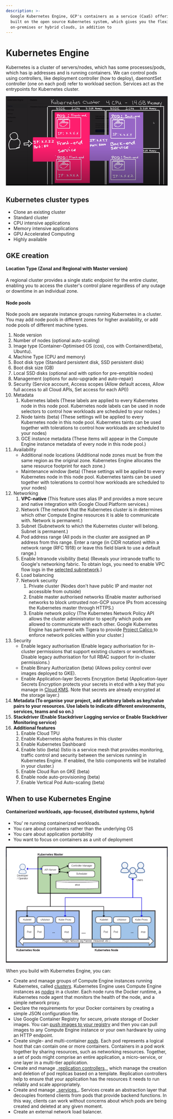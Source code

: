 ```yaml
---
description: >-
  Google Kubernetes Engine, GCP's containers as a service (CaaS) offering, is
  built on the open source Kubernetes system, which gives you the flexibility of
  on-premises or hybrid clouds, in addition to
---
```


# Kubernetes Engine

Kubernetes is a cluster of servers/nodes, which has some processes/pods, which has ip addresses and is running containers. We can control pods using controllers, like deployment controller \(how to deploy\), daemontSet controller \(one on each pod\) refer to workload section. Services act as the entrypoints for Kubernetes cluster.

![](../../../.gitbook/assets/image%20%284%29.png)

## Kubernetes cluster types

* Clone an existing cluster
* Standard cluster
* CPU intensive applications
* Memory intensive applications
* GPU Accelerated Computing
* Highly available

## GKE creation

#### Location Type \(Zonal and Regional with Master version\)

A regional cluster provides a single static endpoint for the entire cluster, enabling you to access the cluster's control plane regardless of any outage or downtime in an individual zone.

#### Node pools

Node pools are separate instance groups running Kubernetes in a cluster. You may add node pools in different zones for higher availability, or add node pools of different machine types.

1. Node version
2. Number of nodes \(optional auto-scaling\)
3. Image type \(Container-Optimised OS \(cos\), cos with Containerd\(beta\), Ubuntu\).
4. Machine Type \(CPU and memory\)
5. Boot disk type \(Standard persistent disk, SSD persistent disk\)
6. Boot disk size \(GB\)
7. Local SSD disks \(optional and with option for pre-emptible nodes\)
8. Management \(options for auto-upgrade and auto-repair\)
9. Security \(Service account, Access scopes \(Allow default access, Allow full access to all Cloud APIs, Set access for each API\)\)
10. Metadata
    1. Kubernetes labels \(These labels are applied to every Kubernetes node in this node pool. Kubernetes node labels can be used in node selectors to control how workloads are scheduled to your nodes.\)
    2. Node taints \(beta\) \(These settings will be applied to every Kubernetes node in this node pool. Kubernetes taints can be used together with tolerations to control how workloads are scheduled to your nodes\)
    3. GCE instance metadata \(These items will appear in the Compute Engine instance metadata of every node in this node pool.\)
11. Availability 
    * Additional node locations \(Additional node zones must be from the same region as the original zone. Kubernetes Engine allocates the same resource footprint for each zone.\)
    * Maintenance window \(beta\) \(These settings will be applied to every Kubernetes node in this node pool. Kubernetes taints can be used together with tolerations to control how workloads are scheduled to your nodes\)
12. Networking
    1. **VPC-native** \(This feature uses alias IP and provides a more secure and native integration with Google Cloud Platform services.\)
    2. Network \(The network that the Kubernetes cluster is in determines which other Compute Engine resources it is able to communicate with. Network is permanent.\)
    3. Subnet \(Subnetwork to which the Kubernetes cluster will belong. Subnet is permanent.\)
    4. Pod address range \(All pods in the cluster are assigned an IP address from this range. Enter a range \(in CIDR notation\) within a network range \(RFC 1918\) or leave this field blank to use a default range.\)
    5. Enable Intranode visibility \(beta\) \(Reveals your intranode traffic to Google's networking fabric. To obtain logs, you need to enable VPC flow logs in the [selected subnetwork](https://console.cloud.google.com/networking/subnetworks/details/us-central1/default?project=linen-creek-237819).\)
    6. Load balancing 
    7. Network security
       1. Private cluster \(Nodes don't have public IP and master not accessible from outside\)
       2. Enable master authorised networks \(Enable master authorised networks to block untrusted non-GCP source IPs from accessing the Kubernetes master through HTTPS.\)
       3. Enable network policy \(The Kubernetes Network Policy API allows the cluster administrator to specify which pods are allowed to communicate with each other. Google Kubernetes Engine has partnered with Tigera to provide [Project Calico ](https://www.projectcalico.org/) to enforce network policies within your cluster.\)
13. Security 
    * Enable legacy authorisation \(Enable legacy authorisation for in-cluster permissions that support existing clusters or workflows. Disable legacy authorisation for full RBAC support for in-cluster permissions.\)
    * Enable Binary Authorization \(beta\) \(Allows policy control over images deployed to GKE\).
    * Enable Application-layer Secrets Encryption \(beta\) \(Application-layer Secrets Encryption protects your secrets in etcd with a key that you manage in [Cloud KMS](https://console.cloud.google.com/security/kms?project=linen-creek-237819). Note that secrets are already encrypted at the storage layer.\)
14. **Metadata \(**To organise your project, add arbitrary labels as key/value pairs to your resources. Use labels to indicate different environments, services, teams and so on.**\)**
15. **Stackdriver \(**Enable Stackdriver Logging service or Enable Stackdriver Monitoring service**\)**
16. **Additional features**
    1. Enable Cloud TPU
    2. Enable Kubernetes alpha features in this cluster
    3. Enable Kubernetes Dashboard
    4. Enable Istio \(beta\) \(Istio is a service mesh that provides monitoring, traffic control and security between the services running in Kubernetes Engine. If enabled, the Istio components will be installed in your cluster.\)
    5. Enable Cloud Run on GKE \(beta\)
    6. Enable node auto-provisioning \(beta\)
    7. Enable Vertical Pod Auto-scaling \(beta\)

## When to use Kubernetes Engine

#### Containerized workloads, app-focused, distributed systems, hybrid

* You' re running containerized workloads.
* You care about containers rather than the underlying OS
* You care about application portability
* You want to focus on containers as a unit of deployment

![](../../../.gitbook/assets/image%20%2826%29.png)

When you build with Kubernetes Engine, you can:

* Create and manage groups of Compute Engine instances running Kubernetes, called [_clusters_](https://cloud.google.com/kubernetes-engine/docs/concepts/cluster-architecture). Kubernetes Engine uses Compute Engine instances as [_nodes_](https://cloud.google.com/kubernetes-engine/docs/concepts/cluster-architecture#nodes) in a cluster. Each node runs the Docker runtime, a Kubernetes node agent that monitors the health of the node, and a simple network proxy.
* Declare the requirements for your Docker containers by creating a simple JSON configuration file.
* Use Google Container Registry for secure, private storage of Docker images. You can [push images to your registry](https://cloud.google.com/container-registry/docs/pushing-and-pulling) and then you can pull images to any Compute Engine instance or your own hardware by using an HTTP endpoint.
* Create single- and multi-container [_pods_](https://cloud.google.com/kubernetes-engine/docs/concepts/pod). Each pod represents a logical host that can contain one or more containers. Containers in a pod work together by sharing resources, such as networking resources. Together, a set of pods might comprise an entire application, a micro-service, or one layer in a multi-tier application.
* Create and manage \_[replication controllers](https://kubernetes.io/docs/concepts/workloads/controllers/replicationcontroller/)\_, which manage the creation and deletion of pod replicas based on a template. Replication controllers help to ensure that your application has the resources it needs to run reliably and scale appropriately.
* Create and manage \_[services](https://kubernetes.io/docs/concepts/services-networking/service/)\_. Services create an abstraction layer that decouples frontend clients from pods that provide backend functions. In this way, clients can work without concerns about which pods are being created and deleted at any given moment.
* Create an external network load balancer.

